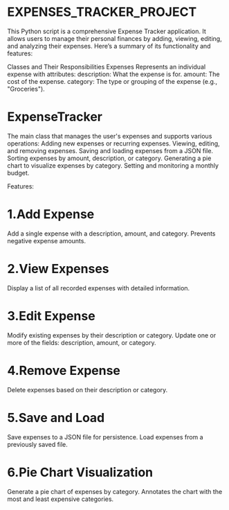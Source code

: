 # EXPENSES_TRACKER_PROJECT
This Python script is a comprehensive Expense Tracker application. It allows users to manage their personal finances by adding, viewing, editing, and analyzing their expenses. Here’s a summary of its functionality and features:

Classes and Their Responsibilities
Expenses
Represents an individual expense with attributes: 
description: What the expense is for.
amount: The cost of the expense.
category: The type or grouping of the expense (e.g., "Groceries").

# ExpenseTracker

The main class that manages the user's expenses and supports various operations: 
Adding new expenses or recurring expenses.
Viewing, editing, and removing expenses.
Saving and loading expenses from a JSON file.
Sorting expenses by amount, description, or category.
Generating a pie chart to visualize expenses by category.
Setting and monitoring a monthly budget.

Features:
# 1.Add Expense
Add a single expense with a description, amount, and category.
Prevents negative expense amounts.
# 2.View Expenses
Display a list of all recorded expenses with detailed information.
# 3.Edit Expense
Modify existing expenses by their description or category.
Update one or more of the fields: description, amount, or category.
# 4.Remove Expense
Delete expenses based on their description or category.
# 5.Save and Load
Save expenses to a JSON file for persistence.
Load expenses from a previously saved file.
# 6.Pie Chart Visualization
Generate a pie chart of expenses by category.
Annotates the chart with the most and least expensive categories.
